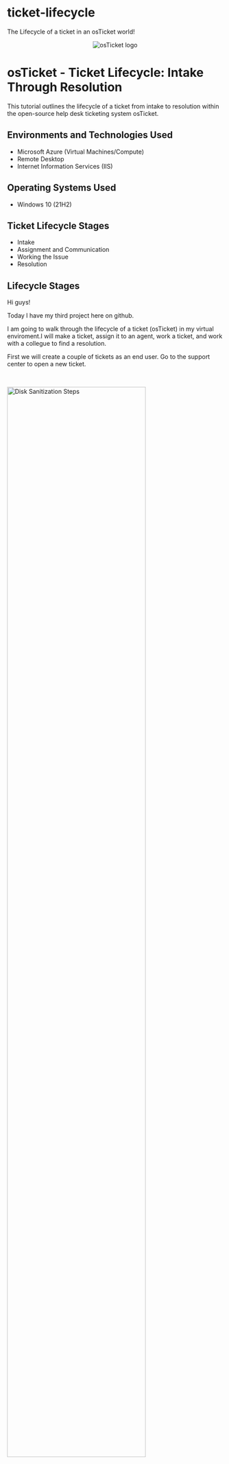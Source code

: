 # ticket-lifecycle
 The Lifecycle of a ticket in an osTicket world!
<p align="center">
<img src="https://i.imgur.com/Clzj7Xs.png" alt="osTicket logo"/>
</p>

<h1>osTicket - Ticket Lifecycle: Intake Through Resolution</h1>
This tutorial outlines the lifecycle of a ticket from intake to resolution within the open-source help desk ticketing system osTicket.<br />




<h2>Environments and Technologies Used</h2>

- Microsoft Azure (Virtual Machines/Compute)
- Remote Desktop
- Internet Information Services (IIS)

<h2>Operating Systems Used </h2>

- Windows 10</b> (21H2)

<h2>Ticket Lifecycle Stages</h2>

- Intake
- Assignment and Communication
- Working the Issue
- Resolution

<h2>Lifecycle Stages</h2>


<p>
Hi guys! 

Today I have my third project here on github. 

I am going to walk through the lifecycle of a ticket (osTicket) in my virtual enviroment.I will  make a ticket, assign it to an agent, work a ticket, and work with a collegue to find a resolution. 

First we will create a couple of tickets as an end user. 
Go to the support center to open a new ticket. 
</p>
<br />

<p>
<img src="https://i.imgur.com/VTKyK5a.png" height="80%" width="80%" alt="Disk Sanitization Steps"/>
</p>


<p>
<img src="https://i.imgur.com/R8Gg0rs.png" height="80%" width="80%" alt="Disk Sanitization Steps"/>
</p>


<p>
<img src="https://i.imgur.com/jdrd9hb.png" height="80%" width="80%" alt="Disk Sanitization Steps"/>
</p>
<p>
Above we see our user karen made a general inquiry. She wants to know when they are getting new hardware because her department is having issues with the old tablets. 
 
 The ticket was successfully created. I made a few other tickets so we can have a few tickets in the queue. 
 
 We will now log in as an aministrator and make some agents to work these tickets. 
Below you can see that I put Jane Doe in the system admin department at level of supreme admin. I also gave them extended access as supreme admin. I am just making sure we can have the rights to modify and assign these tickets to agents.
 
</p>
<br />

<p>
<img src="https://i.imgur.com/eMIxnpb.png" height="80%" width="80%" alt="Disk Sanitization Steps"/>
</p>

<p>
<img src="https://i.imgur.com/wg7qs6l.png" height="80%" width="80%" alt="Disk Sanitization Steps"/>
</p>


<p>

If we go to the tickets tab under Agent panel we can see our tickets that were created. 


If we click on ticket#278044 you can see the details of the ticket. 
</p>
<br />


<p>
<img src="https://i.imgur.com/H8rV5CC.png" height="80%" width="80%" alt="Disk Sanitization Steps"/>
</p>

<p>


We will now change the priority to Emergency because the issue has a major busisness impact. 
 
</p>
<br />


<p>
<img src="https://i.imgur.com/zCuvdMZ.png" height="80%" width="80%" alt="Disk Sanitization Steps"/>
</p>


<p>

I will now assign this ticket to jane.doe who is an agent on our team (escalation engineer). 
 
</p>
<br />

<p>
<img src="https://i.imgur.com/1WONmv4.png" height="80%" width="80%" alt="Disk Sanitization Steps"/>
</p>

<p>

Next I will change the SLA ( service level agreement) to SEV-A because it is a business impacting critical event. 
 
</p>
<br />


<p>
<img src="https://i.imgur.com/5iazUD8.png" height="80%" width="80%" alt="Disk Sanitization Steps"/>
</p>


<p>

Here if we look at the ticket you can clearly see that any alterations made are now logged and attached to the ticket. You can also see that the prority level is alerting us that is an emergency!

 
</p>
<br />



<p>
<img src="https://i.imgur.com/Hq4O1nO.png" height="80%" width="80%" alt="Disk Sanitization Steps"/>
</p>


<p>

I am now working on the ticket and decide to transfer to the System Admin department. The transfer to the System Administrators is because they are in charge of mobile banking infrastructure.The SMEs on this team posses the skills needed to resolve this ticket. The osticket dashboard shows the transfer reply posted successfully.
 
</p>
<br />

<p>
<img src="https://i.imgur.com/9nXz3I6.png" height="80%" width="80%" alt="Disk Sanitization Steps"/>
</p>

<p>
<img src="https://i.imgur.com/oDqnY5h.png" height="80%" width="80%" alt="Disk Sanitization Steps"/>
</p>

<p>
You may view every modification or comment attached to the ticket. The ticket activity log gives you a good idea of what has already happen and how you can help. 
 
</p>
<br />

<p>
<img src="https://i.imgur.com/TSkMhNr.png" height="80%" width="80%" alt="Disk Sanitization Steps"/>
</p>


<p>
The system administator team ate their wheaties this morning because they just resolved the issue. We can now close this ticket. 
 
</p>
<br />


<p>
<img src="https://i.imgur.com/QuftQb0.png" height="80%" width="80%" alt="Disk Sanitization Steps"/>
</p>



<p>
The system administator wrote a note in the ticket activity log to tell us how they resolved the issue. Click on the closed tickets to see what they said. 
 
</p>
<br />

<p>
<img src="https://i.imgur.com/oBgUZlL.png" height="80%" width="80%" alt="Disk Sanitization Steps"/>
</p>


<p>
You guys must have eaten some fruit because I just looped you into the end of my osticket lifecycle project!
</p>
<br />
